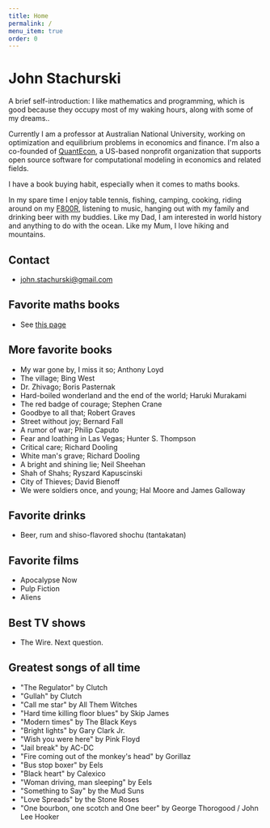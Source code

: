 ```yaml
---
title: Home
permalink: /
menu_item: true
order: 0
---
```


# John Stachurski

A brief self-introduction: I like mathematics and programming, which is
good because they occupy most of my waking hours, along with some of my
dreams..

Currently I am a professor at Australian National University, working on
optimization and equilibrium problems in economics and finance. I'm also
a co-founded of [QuantEcon](https://quantecon.org/), a US-based
nonprofit organization that supports open source software for
computational modeling in economics and related fields.

I have a book buying habit, especially when it comes to maths books.

In my spare time I enjoy table tennis, fishing, camping, cooking, riding
around on my
[F800R](http://www.motorcycle-usa.com/2014/11/article/2015-bmw-f800r-first-look),
listening to music, hanging out with my family and drinking beer with my
buddies. Like my Dad, I am interested in world history and anything to
do with the ocean. Like my Mum, I love hiking and mountains.

## Contact

- <john.stachurski@gmail.com>

## Favorite maths books

- See [this page](maths)

## More favorite books

- My war gone by, I miss it so; Anthony Loyd
- The village; Bing West
- Dr. Zhivago; Boris Pasternak
- Hard-boiled wonderland and the end of the world; Haruki Murakami
- The red badge of courage; Stephen Crane
- Goodbye to all that; Robert Graves
- Street without joy; Bernard Fall
- A rumor of war; Philip Caputo
- Fear and loathing in Las Vegas; Hunter S. Thompson
- Critical care; Richard Dooling
- White man's grave; Richard Dooling
- A bright and shining lie; Neil Sheehan
- Shah of Shahs; Ryszard Kapuscinski
- City of Thieves; David Bienoff
- We were soldiers once, and young; Hal Moore and James Galloway

## Favorite drinks

- Beer, rum and shiso-flavored shochu (tantakatan)

## Favorite films

- Apocalypse Now
- Pulp Fiction
- Aliens

## Best TV shows

- The Wire. Next question.

## Greatest songs of all time

- "The Regulator" by Clutch
- "Gullah" by Clutch
- "Call me star" by All Them Witches
- "Hard time killing floor blues" by Skip James
- "Modern times" by The Black Keys
- "Bright lights" by Gary Clark Jr.
- "Wish you were here" by Pink Floyd
- "Jail break" by AC-DC
- "Fire coming out of the monkey's head" by Gorillaz
- "Bus stop boxer" by Eels
- "Black heart" by Calexico
- "Woman driving, man sleeping" by Eels
- "Something to Say" by the Mud Suns
- "Love Spreads" by the Stone Roses
- "One bourbon, one scotch and One beer" by George Thorogood / John
  Lee Hooker
